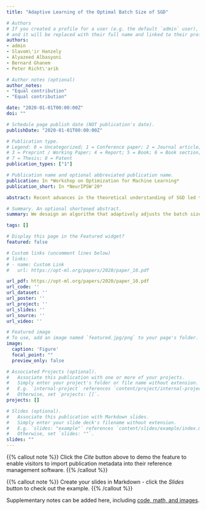 ```yaml
---
title: "Adaptive Learning of the Optimal Batch Size of SGD"

# Authors
# If you created a profile for a user (e.g. the default `admin` user), write the username (folder name) here 
# and it will be replaced with their full name and linked to their profile.
authors:
- admin
- Slavom\'ir Hanzely
- Alyazeed Albasyoni
- Bernard Ghanem
- Peter Richt\'arik

# Author notes (optional)
author_notes:
- "Equal contribution"
- "Equal contribution"

date: "2020-01-01T00:00:00Z"
doi: ""

# Schedule page publish date (NOT publication's date).
publishDate: "2020-01-01T00:00:00Z"

# Publication type.
# Legend: 0 = Uncategorized; 1 = Conference paper; 2 = Journal article;
# 3 = Preprint / Working Paper; 4 = Report; 5 = Book; 6 = Book section;
# 7 = Thesis; 8 = Patent
publication_types: ["1"]

# Publication name and optional abbreviated publication name.
publication: In *Workshop on Optimization for Machine Learning*
publication_short: In *NeurIPSW'20*

abstract: Recent advances in the theoretical understanding of SGD led to a formula for the optimal batch size  minimizing the number of effective data passes, i.e., the number of iterations times the   batch size. However, this formula is of no practical value as it depends on the knowledge of the variance of the stochastic gradients evaluated at the optimum.  In this paper we design a practical SGD method capable of learning the optimal   batch size adaptively throughout its iterations for strongly convex and smooth functions. Our method does this provably, and in our experiments with synthetic and real data robustly exhibits nearly optimal behaviour; that is, it works as if the optimal  batch size was known a-priori. Further,  we generalize our method to several new  batch strategies not considered in the literature before, including a sampling suitable for distributed implementations.

# Summary. An optional shortened abstract.
summary: We desaign an algorithm that adaptively adjusts the batch size for SGD.

tags: []

# Display this page in the Featured widget?
featured: false

# Custom links (uncomment lines below)
# links:
# - name: Custom Link
#   url: https://opt-ml.org/papers/2020/paper_10.pdf

url_pdf: https://opt-ml.org/papers/2020/paper_10.pdf
url_code: ''
url_dataset: ''
url_poster: ''
url_project: ''
url_slides: ''
url_source: ''
url_video: ''

# Featured image
# To use, add an image named `featured.jpg/png` to your page's folder. 
image:
  caption: 'Figure'
  focal_point: ""
  preview_only: false

# Associated Projects (optional).
#   Associate this publication with one or more of your projects.
#   Simply enter your project's folder or file name without extension.
#   E.g. `internal-project` references `content/project/internal-project/index.md`.
#   Otherwise, set `projects: []`.
projects: []

# Slides (optional).
#   Associate this publication with Markdown slides.
#   Simply enter your slide deck's filename without extension.
#   E.g. `slides: "example"` references `content/slides/example/index.md`.
#   Otherwise, set `slides: ""`.
slides: ""
---
```


{{% callout note %}}
Click the *Cite* button above to demo the feature to enable visitors to import publication metadata into their reference management software.
{{% /callout %}}

{{% callout note %}}
Create your slides in Markdown - click the *Slides* button to check out the example.
{{% /callout %}}

Supplementary notes can be added here, including [code, math, and images](https://wowchemy.com/docs/writing-markdown-latex/).
